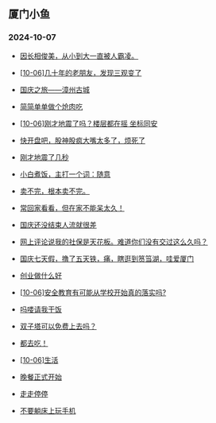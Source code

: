 ## 厦门小鱼 
### 2024-10-07

+ [因长相俊美，从小到大一直被人霸凌。](http://bbs.xmfish.com/read-htm-tid-18248950.html)

+ [[10-06]几十年的老朋友，发现三观变了](http://bbs.xmfish.com/read-htm-tid-18248972.html)

+ [国庆之旅——漳州古城](http://bbs.xmfish.com/read-htm-tid-18249035.html)

+ [简简单单做个炝肉吃](http://bbs.xmfish.com/read-htm-tid-18248966.html)

+ [[10-06]刚才地震了吗？楼层都在摇 坐标同安](http://bbs.xmfish.com/read-htm-tid-18249063.html)

+ [快开盘吧，股神股疯大嘴太多了，烦死了](http://bbs.xmfish.com/read-htm-tid-18248989.html)

+ [刚才地震了几秒](http://bbs.xmfish.com/read-htm-tid-18249061.html)

+ [小白煮饭，主打一个词：随意](http://bbs.xmfish.com/read-htm-tid-18249020.html)

+ [卖不完，根本卖不完。](http://bbs.xmfish.com/read-htm-tid-18249071.html)

+ [常回家看看，但在家不能呆太久！](http://bbs.xmfish.com/read-htm-tid-18248963.html)

+ [国庆还没结束人流就很差](http://bbs.xmfish.com/read-htm-tid-18249096.html)

+ [网上评论说我的社保是天花板。难道你们没有交过这么久吗？](http://bbs.xmfish.com/read-htm-tid-18249117.html)

+ [国庆七天假，撸了五天铁，痛，瞎逛到筼筜湖，哇爱厦门](http://bbs.xmfish.com/read-htm-tid-18249074.html)

+ [创业做什么好](http://bbs.xmfish.com/read-htm-tid-18248980.html)

+ [[10-06]安全教育有可能从学校开始真的落实吗?](http://bbs.xmfish.com/read-htm-tid-18249036.html)

+ [吗喽请我干饭](http://bbs.xmfish.com/read-htm-tid-18249087.html)

+ [双子塔可以免费上去吗？](http://bbs.xmfish.com/read-htm-tid-18249106.html)

+ [都去吃！](http://bbs.xmfish.com/read-htm-tid-18249075.html)

+ [[10-06]生活](http://bbs.xmfish.com/read-htm-tid-18249057.html)

+ [晚餐正式开始](http://bbs.xmfish.com/read-htm-tid-18249077.html)

+ [走走停停](http://bbs.xmfish.com/read-htm-tid-18249126.html)

+ [不要躺床上玩手机](http://bbs.xmfish.com/read-htm-tid-18249116.html)

